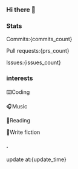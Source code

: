 ### Hi there 👋
### Stats
Commits:{commits_count}

Pull requests:{prs_count}

Issues:{issues_count}
### interests
⌨️Coding

🎧Music

📖Reading

📝Write fiction


#### .
update at:{update_time}
